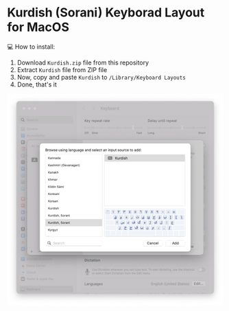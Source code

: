 # Kurdish (Sorani) Keyborad Layout for MacOS

💻 How to install:
  1. Download `Kurdish.zip` file from this repository
  2. Extract `Kurdish` file from ZIP file
  3. Now, copy and paste `Kurdish` to `/Library/Keyboard Layouts`
  4. Done, that's it

![image](https://github.com/bahmanworld/kurdish-keyborad-for-mac/blob/main/screenshot.png)
